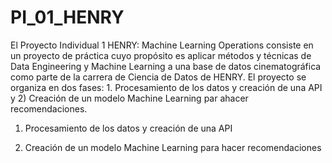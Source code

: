 ﻿# PI_01_HENRY
El Proyecto Individual 1 HENRY: Machine Learning Operations consiste en un proyecto de práctica cuyo propósito es aplicar métodos y técnicas de Data Engineering y Machine Learning a una base de datos cinematográfica como parte de la carrera de Ciencia de Datos de HENRY. El proyecto se organiza en dos fases: 1. Procesamiento de los datos y creación de una API y 2) Creación de un modelo Machine Learning par ahacer recomendaciones. 
1) Procesamiento de los datos y creación de una API

2) Creación de un modelo Machine Learning para hacer recomendaciones
